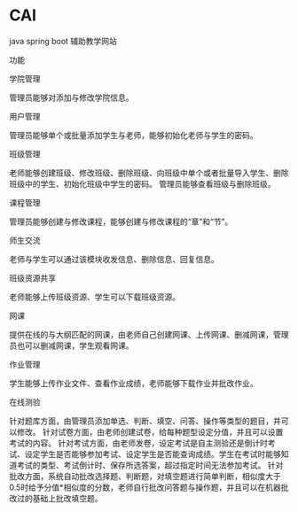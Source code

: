 # CAI
java spring boot 辅助教学网站


功能

学院管理

管理员能够对添加与修改学院信息。

用户管理

管理员能够单个或批量添加学生与老师，能够初始化老师与学生的密码。

班级管理

老师能够创建班级、修改班级、删除班级、向班级中单个或者批量导入学生、删除班级中的学生、初始化班级中学生的密码。
管理员能够查看班级与删除班级。

课程管理

管理员能够创建与修改课程，能够创建与修改课程的“章”和“节”。

师生交流

老师与学生可以通过该模块收发信息、删除信息、回复信息。

班级资源共享

老师能够上传班级资源、学生可以下载班级资源。

网课

提供在线的与大纲匹配的网课，由老师自己创建网课、上传网课、删减网课，管理员也可以删减网课，学生观看网课。

作业管理

学生能够上传作业文件、查看作业成绩，老师能够下载作业并批改作业。

在线测验

针对题库方面，由管理员添加单选、判断、填空、问答、操作等类型的题目，并可以修改。
针对试卷方面，由老师创建试卷，给每种题型设定分值，并且可以设置考试的内容。
针对考试方面，由老师发卷，设定考试是自主测验还是倒计时考试、设定学生是否能够参加考试、设定学生是否能查询成绩。学生在考试时能够知道考试的类型、考试倒计时、保存所选答案，超过指定时间无法参加考试。
针对批改方面，系统自动批改选择题、判断题，对填空题进行简单判断，相似度大于0.5时给予分值*相似度的分数，老师自行批改问答题与操作题，并且可以在机器批改过的基础上批改填空题。
